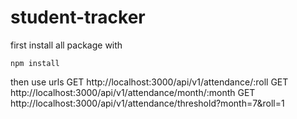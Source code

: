 # student-tracker
first install all package with 
~~~
npm install
~~~
then use urls
GET http://localhost:3000/api/v1/attendance/:roll
GET http://localhost:3000/api/v1/attendance/month/:month
GET http://localhost:3000/api/v1/attendance/threshold?month=7&roll=1

